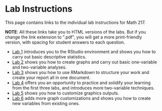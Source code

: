 # Lab Instructions

This page contains links to the individual lab instructions for Math 217.

**NOTE**: All these links take you to HTML versions of the labs. But if you change the link extension to ".pdf", you will get a more print-friendly version, with spacing for student answers to each question.

- [Lab 1](labs/Lab1Instructions.md) introduces you to the RStudio environment and shows you how to carry out basic descriptive statistics.
- [Lab 2](labs/Lab2Instructions.md) shows you how to create graphs and carry out basic one-variable and two-variable analyses.
- [Lab 3](labs/Lab3Instructions.md) shows you how to use RMarkdown to structure your work and create your report all in one document.
- [Lab 4](labs/Lab4Instructions.md) offers you an opportunity to practice and solidify your learning from the first three labs, and introduces more two-variable techniques.
- [Lab 5](labs/Lab5Instructions.md) shows you how to customize graphics outputs.
- [Lab 6](labs/Lab6Instructions.md) adds more graph customizations and shows you how to create new variables from existing ones.
